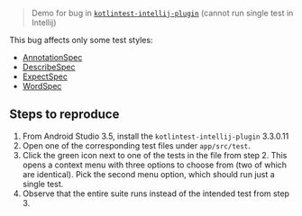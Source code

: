 > Demo for bug in [`kotlintest-intellij-plugin`](https://github.com/kotlintest/kotlintest-intellij-plugin) (cannot run single test in Intellij)

This bug affects only some test styles:

 * [AnnotationSpec](https://github.com/tony19-sandbox/kotlintest-issue/blob/45f9e1c/app/src/test/java/com/github/tony19/kotlintestissue/AnnotationSpecTest.kt)
 * [DescribeSpec](https://github.com/tony19-sandbox/kotlintest-issue/blob/45f9e1c/app/src/test/java/com/github/tony19/kotlintestissue/DescribeSpecTest.kt)
 * [ExpectSpec](https://github.com/tony19-sandbox/kotlintest-issue/blob/45f9e1c/app/src/test/java/com/github/tony19/kotlintestissue/ExpectSpecTest.kt)
 * [WordSpec](https://github.com/tony19-sandbox/kotlintest-issue/blob/45f9e1c/app/src/test/java/com/github/tony19/kotlintestissue/WordSpecTest.kt)

## Steps to reproduce

 1. From Android Studio 3.5, install the `kotlintest-intellij-plugin` 3.3.0.11
 2. Open one of the corresponding test files under `app/src/test`.
 3. Click the green icon next to one of the tests in the file from step 2. This opens a context menu with three options to choose from (two of which are identical). Pick the second menu option, which should run just a single test.
 4. Observe that the entire suite runs instead of the intended test from step 3.
